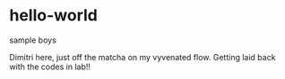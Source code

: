 # hello-world

sample boys

Dimitri here, just off the matcha on my vyvenated flow. 
Getting laid back with the codes in lab!!
